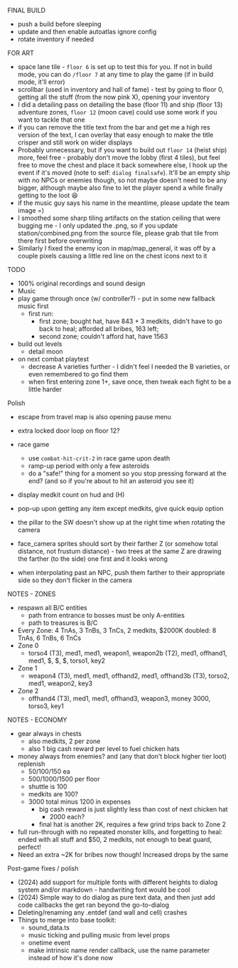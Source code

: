 FINAL BUILD
* push a build before sleeping
* update and then enable autoatlas ignore config
* rotate inventory if needed

FOR ART
* space lane tile - `floor 6` is set up to test this for you.  If not in build mode, you can do `/floor 7` at any time to play the game (if in build mode, it'll error)
* scrollbar (used in inventory and hall of fame) - test by going to floor 0, getting all the stuff (from the now pink X), opening your inventory
* I did a detailing pass on detailing the base (floor 11) and ship (floor 13) adventure zones, `floor 12` (moon cave) could use some work if you want to tackle that one
* if you can remove the title text from the bar and get me a high res version of the text, I can overlay that easy enough to make the title crisper and still work on wider displays
* Probably unnecessary, but if you want to build out `floor 14` (heist ship) more, feel free - probably don't move the lobby (first 4 tiles), but feel free to move the chest and place it back somewhere else, I hook up the event if it's moved (note to self: `dialog finalsafe`).  It'll be an empty ship with no NPCs or enemies though, so not maybe doesn't need to be any bigger, although maybe also fine to let the player spend a while finally getting to the loot :laughing:
* if the music guy says his name in the meantime, please update the team image =)
* I smoothed some sharp tiling artifacts on the station ceiling that were bugging me - I only updated the .png, so if you update station/combined.png from the source file, please grab that tile from there first before overwriting
* Similarly I fixed the enemy icon in map/map_general, it was off by a couple pixels causing a little red line on the chest icons next to it

TODO
* 100% original recordings and sound design
* Music
* play game through once (w/ controller?) - put in some new fallback music first
  * first run:
    * first zone; bought hat, have 843 + 3 medkits, didn't have to go back to heal; afforded all bribes, 163 left;
    * second zone; couldn't afford hat, have 1563
* build out levels
  * detail moon
* on next combat playtest
  * decrease A varieties further - I didn't feel I needed the B varieties, or even remembered to go find them
  * when first entering zone 1+, save once, then tweak each fight to be a little harder

Polish
* escape from travel map is also opening pause menu
* extra locked door loop on floor 12?
* race game
  * use `combat-hit-crit-2` in race game upon death
  * ramp-up period with only a few asteroids
  * do a "safe!" thing for a moment so you stop pressing forward at the end? (and so if you're about to hit an asteroid you see it)

* display medkit count on hud and (H)
* pop-up upon getting any item except medkits, give quick equip option
* the pillar to the SW doesn't show up at the right time when rotating the camera
* face_camera sprites should sort by their farther Z (or somehow total distance, not frustum distance) - two trees at the same Z are drawing the farther (to the side) one first and it looks wrong
* when interpolating past an NPC, push them farther to their appropriate side so they don't flicker in the camera

NOTES - ZONES
* respawn all B/C entities
  * path from entrance to bosses must be only A-entities
  * path to treasures is B/C
* Every Zone: 4 TnAs, 3 TnBs, 3 TnCs, 2 medkits, $2000K
  doubled: 8 TnAs, 6 TnBs, 6 TnCs
* Zone 0
  * torso4 (T3), med1, med1, weapon1, weapon2b (T2), med1, offhand1, med1, $, $, $, torso1, key2
* Zone 1
  * weapon4 (T3), med1, med1, offhand2, med1, offhand3b (T3), torso2, med1, weapon2, key3
* Zone 2
  * offhand4 (T3), med1, med1, offhand3, weapon3, money 3000, torso3, key1

NOTES - ECONOMY
* gear always in chests
  * also medkits, 2 per zone
  * also 1 big cash reward per level to fuel chicken hats
* money always from enemies? and (any that don't block higher tier loot) replenish
  * 50/100/150 ea
  * 500/1000/1500 per floor
  * shuttle is 100
  * medkits are 100?
  * 3000 total minus 1200 in expenses
    * big cash reward is just slightly less than cost of next chicken hat
      * 2000 each?
    * final hat is another 2K, requires a few grind trips back to Zone 2
* full run-through with no repeated monster kills, and forgetting to heal: ended with all stuff and $50, 2 medkits, not enough to beat guard, perfect!
* Need an extra ~2K for bribes now though! Increased drops by the same

Post-game fixes / polish
* (2024) add support for multiple fonts with different heights to dialog system and/or markdown - handwriting font would be cool
* (2024) Simple way to do dialog as pure text data, and then just add code callbacks the get ran beyond the go-to-dialog
* Deleting/renaming any .entdef (and wall and cell) crashes
* Things to merge into base toolkit:
  * sound_data.ts
  * music ticking and pulling music from level props
  * onetime event
  * make intrinsic name render callback, use the name parameter instead of how it's done now
